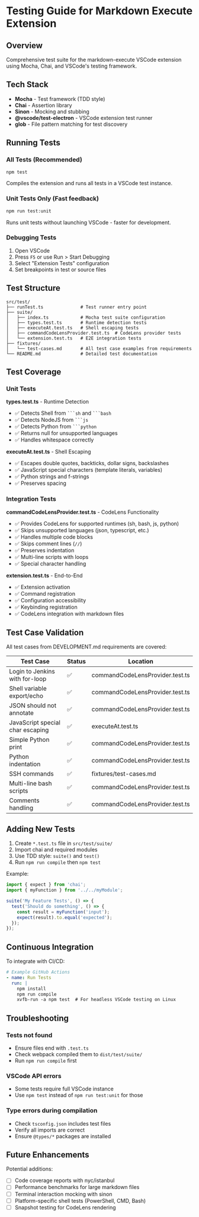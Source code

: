 # Testing Guide for Markdown Execute Extension

## Overview

Comprehensive test suite for the markdown-execute VSCode extension using Mocha, Chai, and VSCode's testing framework.

## Tech Stack

- **Mocha** - Test framework (TDD style)
- **Chai** - Assertion library
- **Sinon** - Mocking and stubbing
- **@vscode/test-electron** - VSCode extension test runner
- **glob** - File pattern matching for test discovery

## Running Tests

### All Tests (Recommended)
```sh
npm test
```
Compiles the extension and runs all tests in a VSCode test instance.

### Unit Tests Only (Fast feedback)
```sh
npm run test:unit
```
Runs unit tests without launching VSCode - faster for development.

### Debugging Tests
1. Open VSCode
2. Press `F5` or use Run > Start Debugging
3. Select "Extension Tests" configuration
4. Set breakpoints in test or source files

## Test Structure

```
src/test/
├── runTest.ts              # Test runner entry point
├── suite/
│   ├── index.ts            # Mocha test suite configuration
│   ├── types.test.ts       # Runtime detection tests
│   ├── executeAt.test.ts   # Shell escaping tests
│   ├── commandCodeLensProvider.test.ts  # CodeLens provider tests
│   └── extension.test.ts   # E2E integration tests
├── fixtures/
│   └── test-cases.md       # All test case examples from requirements
└── README.md               # Detailed test documentation
```

## Test Coverage

### Unit Tests

**types.test.ts** - Runtime Detection
- ✅ Detects Shell from ` ```sh ` and ` ```bash `
- ✅ Detects NodeJS from ` ```js `
- ✅ Detects Python from ` ```python `
- ✅ Returns null for unsupported languages
- ✅ Handles whitespace correctly

**executeAt.test.ts** - Shell Escaping
- ✅ Escapes double quotes, backticks, dollar signs, backslashes
- ✅ JavaScript special characters (template literals, variables)
- ✅ Python strings and f-strings
- ✅ Preserves spacing

### Integration Tests

**commandCodeLensProvider.test.ts** - CodeLens Functionality
- ✅ Provides CodeLens for supported runtimes (sh, bash, js, python)
- ✅ Skips unsupported languages (json, typescript, etc.)
- ✅ Handles multiple code blocks
- ✅ Skips comment lines (`//`)
- ✅ Preserves indentation
- ✅ Multi-line scripts with loops
- ✅ Special character handling

**extension.test.ts** - End-to-End
- ✅ Extension activation
- ✅ Command registration
- ✅ Configuration accessibility
- ✅ Keybinding registration
- ✅ CodeLens integration with markdown files

## Test Case Validation

All test cases from DEVELOPMENT.md requirements are covered:

| Test Case | Status | Location |
|-----------|--------|----------|
| Login to Jenkins with for-loop | ✅ | commandCodeLensProvider.test.ts |
| Shell variable export/echo | ✅ | commandCodeLensProvider.test.ts |
| JSON should not annotate | ✅ | commandCodeLensProvider.test.ts |
| JavaScript special char escaping | ✅ | executeAt.test.ts |
| Simple Python print | ✅ | commandCodeLensProvider.test.ts |
| Python indentation | ✅ | commandCodeLensProvider.test.ts |
| SSH commands | ✅ | fixtures/test-cases.md |
| Multi-line bash scripts | ✅ | commandCodeLensProvider.test.ts |
| Comments handling | ✅ | commandCodeLensProvider.test.ts |

## Adding New Tests

1. Create `*.test.ts` file in `src/test/suite/`
2. Import chai and required modules
3. Use TDD style: `suite()` and `test()`
4. Run `npm run compile` then `npm test`

Example:
```typescript
import { expect } from 'chai';
import { myFunction } from '../../myModule';

suite('My Feature Tests', () => {
  test('Should do something', () => {
    const result = myFunction('input');
    expect(result).to.equal('expected');
  });
});
```

## Continuous Integration

To integrate with CI/CD:

```yaml
# Example GitHub Actions
- name: Run Tests
  run: |
    npm install
    npm run compile
    xvfb-run -a npm test  # For headless VSCode testing on Linux
```

## Troubleshooting

### Tests not found
- Ensure files end with `.test.ts`
- Check webpack compiled them to `dist/test/suite/`
- Run `npm run compile` first

### VSCode API errors
- Some tests require full VSCode instance
- Use `npm test` instead of `npm run test:unit` for those

### Type errors during compilation
- Check `tsconfig.json` includes test files
- Verify all imports are correct
- Ensure `@types/*` packages are installed

## Future Enhancements

Potential additions:
- [ ] Code coverage reports with nyc/istanbul
- [ ] Performance benchmarks for large markdown files
- [ ] Terminal interaction mocking with sinon
- [ ] Platform-specific shell tests (PowerShell, CMD, Bash)
- [ ] Snapshot testing for CodeLens rendering
